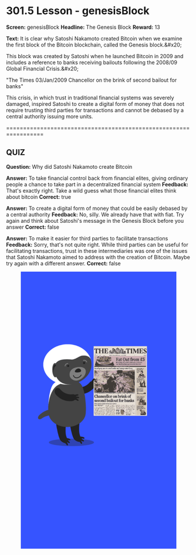 # 301.5 Lesson - genesisBlock

**Screen:** genesisBlock
**Headline:** The Genesis Block
**Reward:** 13

**Text:** It is clear why Satoshi Nakamoto created Bitcoin when we examine the first block of the Bitcoin blockchain, called the Genesis block.&amp;#x20;

This block was created by Satoshi when he launched Bitcoin in 2009 and includes a reference to banks receiving bailouts following the 2008/09 Global Financial Crisis.&amp;#x20;

&quot;The Times 03/Jan/2009 Chancellor on the brink of second bailout for banks&quot;

This crisis, in which trust in traditional financial systems was severely damaged, inspired Satoshi to create a digital form of money that does not require trusting third parties for transactions and cannot be debased by a central authority issuing more units.


=================================================================

## QUIZ

**Question:** Why did Satoshi Nakamoto create Bitcoin

**Answer:** To take financial control back from financial elites, giving ordinary people a chance to take part in a decentralized financial system
**Feedback:** That&#x27;s exactly right. Take a wild guess what those financial elites think about bitcoin
**Correct:** true

**Answer:** To create a digital form of money that could be easily debased by a central authority
**Feedback:** No, silly. We already have that with fiat. Try again and think about Satoshi&#x27;s message in the Genesis Block before you answer
**Correct:** false

**Answer:** To make it easier for third parties to facilitate transactions
**Feedback:** Sorry, that&#x27;s not quite right. While third parties can be useful for facilitating transactions, trust in these intermediaries was one of the issues that Satoshi Nakamoto aimed to address with the creation of Bitcoin. Maybe try again with a different answer.
**Correct:** false


<figure><img src="../.gitbook/assets/301-05.png" alt=""><figcaption></figcaption></figure>

